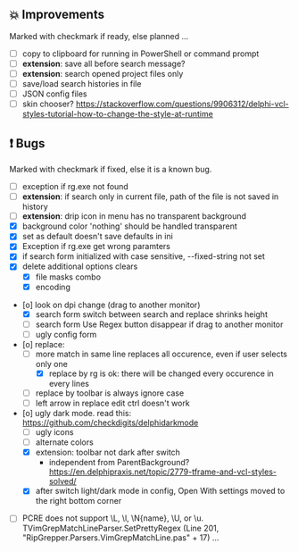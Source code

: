 <!--

Version:     v4.1.0-beta
PrevVersion: v4.0.0-beta

Help Formatting:
https://docs.github.com/en/get-started/writing-on-github/getting-started-with-writing-and-formatting-on-github/basic-writing-and-formatting-syntax, 
https://github.com/ikatyang/emoji-cheat-sheet/blob/master/README.md)

### :mag: Search Dialog
# + new feature
# + new feature
 
### :warning: Bug Fixes
# * bug

# TODO
# - Update Readme.md 
# - Update Deploy-Description.md 
# - Update file and product version in every projects for ALL CONFIGURATION!
# - Commit and push all changes
# - Run deploy script by pushing Ctrl+Shift+T in VSCode
-->

## :boom: Improvements 
Marked with checkmark if ready, else planned ...
- [ ] copy to clipboard for running in PowerShell or command prompt
- [ ] **extension**: save all before search message?
- [ ] **extension**: search opened project files only
- [ ] save/load search histories in file
- [ ] JSON config files
- [ ] skin chooser? https://stackoverflow.com/questions/9906312/delphi-vcl-styles-tutorial-how-to-change-the-style-at-runtime

## :exclamation: Bugs
Marked with checkmark if fixed, else it is a known bug.
- [ ] exception if rg.exe not found
- [ ] **extension**: if search only in current file, path of the file is not saved in history
- [ ] **extension**: drip icon in menu has no transparent background
- [x] background color 'nothing' should be handled transparent
- [x] set as default doesn't save defaults in ini
- [x] Exception if rg.exe get wrong paramters
- [x] if search form initialized with case sensitive, --fixed-string not set 
- [x] delete additional options clears 
    - [x] file masks combo
    - [x] encoding
- [o] look on dpi change (drag to another monitor)
    - [x] search form switch between search and replace shrinks height
    - [ ] search form Use Regex button disappear if drag to another monitor
    - [ ] ugly config form 
- [o] replace: 
    - [ ] more match in same line replaces all occurence, even if user selects only one
        - [x] replace by rg is ok: there will be changed every occurence in every lines 
    - [ ] replace by toolbar is always ignore case
    - [ ] left arrow in replace edit ctrl doesn't work
- [o] ugly dark mode. read this: https://github.com/checkdigits/delphidarkmode
    - [ ] ugly icons
    - [ ] alternate colors
    - [x] extension: toolbar not dark after switch 
        - independent from ParentBackground? https://en.delphipraxis.net/topic/2779-tframe-and-vcl-styles-solved/
    - [x] after switch light/dark mode in config, Open With settings moved to the right bottom corner
- [ ] PCRE does not support \L, \l, \N{name}, \U, or \u. TVimGrepMatchLineParser.SetPrettyRegex (Line 201, "RipGrepper.Parsers.VimGrepMatchLine.pas" + 17) ...

